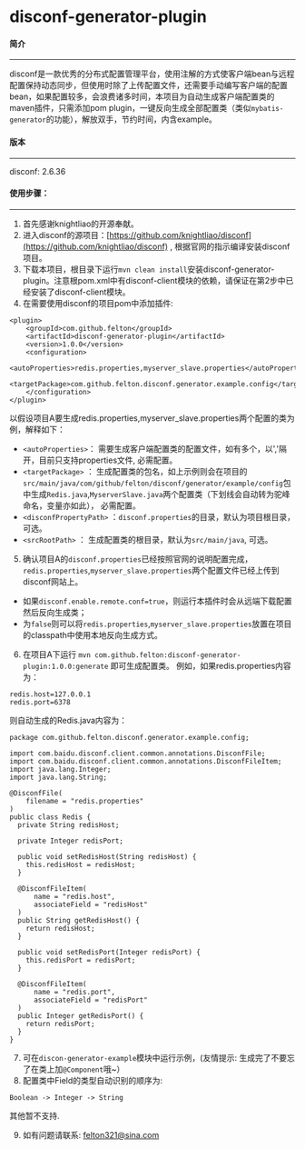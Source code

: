 # disconf-generator-plugin

#### 简介
---
disconf是一款优秀的分布式配置管理平台，使用注解的方式使客户端bean与远程配置保持动态同步，但使用时除了上传配置文件，还需要手动编写客户端的配置bean，如果配置较多，会浪费诸多时间，本项目为自动生成客户端配置类的maven插件，只需添加pom plugin，一键反向生成全部配置类（类似`mybatis-generator`的功能），解放双手，节约时间，内含example。

#### 版本
---
disconf: 2.6.36

#### 使用步骤：
---
1. 首先感谢knightliao的开源奉献。
2. 进入disconf的源项目：[https://github.com/knightliao/disconf](https://github.com/knightliao/disconf) ,
   根据官网的指示编译安装disconf项目。
3. 下载本项目，根目录下运行`mvn clean install`安装disconf-generator-plugin。注意根pom.xml中有disconf-client模块的依赖，请保证在第2步中已经安装了disconf-client模块。
4. 在需要使用disconf的项目pom中添加插件:
```
<plugin>
    <groupId>com.github.felton</groupId>
    <artifactId>disconf-generator-plugin</artifactId>
    <version>1.0.0</version>
    <configuration>
      <autoProperties>redis.properties,myserver_slave.properties</autoProperties>
      <targetPackage>com.github.felton.disconf.generator.example.config</targetPackage>
    </configuration>
</plugin>
```
   以假设项目A要生成redis.properties,myserver_slave.properties两个配置的类为例，解释如下：
- `<autoProperties>`： 需要生成客户端配置类的配置文件，如有多个，以','隔开，目前只支持properties文件, 必需配置。
- `<targetPackage>` ： 生成配置类的包名，如上示例则会在项目的`src/main/java/com/github/felton/disconf/generator/example/config`包中生成`Redis.java`,`MyserverSlave.java`两个配置类（下划线会自动转为驼峰命名，变量亦如此）， 必需配置。
- `<disconfPropertyPath>` ：`disconf.properties`的目录，默认为项目根目录，可选。
- `<srcRootPath>` ： 生成配置类的根目录，默认为`src/main/java`, 可选。
5. 确认项目A的`disconf.properties`已经按照官网的说明配置完成，`redis.properties`,`myserver_slave.properties`两个配置文件已经上传到disconf网站上。
- 如果`disconf.enable.remote.conf=true`，则运行本插件时会从远端下载配置然后反向生成类；
- 为`false`则可以将`redis.properties`,`myserver_slave.properties`放置在项目的classpath中使用本地反向生成方式。
6. 在项目A下运行
```mvn com.github.felton:disconf-generator-plugin:1.0.0:generate``` 即可生成配置类。
例如，如果redis.properties内容为：
```
redis.host=127.0.0.1
redis.port=6378
```
则自动生成的Redis.java内容为：
```
package com.github.felton.disconf.generator.example.config;

import com.baidu.disconf.client.common.annotations.DisconfFile;
import com.baidu.disconf.client.common.annotations.DisconfFileItem;
import java.lang.Integer;
import java.lang.String;

@DisconfFile(
    filename = "redis.properties"
)
public class Redis {
  private String redisHost;

  private Integer redisPort;

  public void setRedisHost(String redisHost) {
    this.redisHost = redisHost;
  }

  @DisconfFileItem(
      name = "redis.host",
      associateField = "redisHost"
  )
  public String getRedisHost() {
    return redisHost;
  }

  public void setRedisPort(Integer redisPort) {
    this.redisPort = redisPort;
  }

  @DisconfFileItem(
      name = "redis.port",
      associateField = "redisPort"
  )
  public Integer getRedisPort() {
    return redisPort;
  }
}
```
7. 可在`discon-generator-example`模块中运行示例，(友情提示: 生成完了不要忘了在类上加`@Component`哦~）
8. 配置类中Field的类型自动识别的顺序为:
```
Boolean -> Integer -> String
``` 
其他暂不支持.

9. 如有问题请联系: felton321@sina.com
